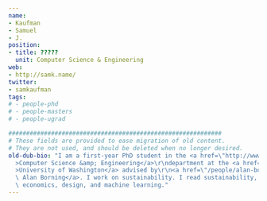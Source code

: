 ```yaml
---
name:
- Kaufman
- Samuel
- J.
position:
- title: ?????
  unit: Computer Science & Engineering
web:
- http://samk.name/
twitter:
- samkaufman
tags:
# - people-phd
# - people-masters
# - people-ugrad

############################################################
# These fields are provided to ease migration of old content.
# They are not used, and should be deleted when no longer desired.
old-dub-bio: "I am a first-year PhD student in the <a href=\"http://www.cs.washington.edu\"\
  >Computer Science &amp; Engineering</a>\r\ndepartment at the <a href=\"http://www.washington.edu\"\
  >University of Washington</a> advised by\r\n<a href=\"/people/alan-borning\">Prof.\
  \ Alan Borning</a>. I work on sustainability. I read sustainability, ecological\
  \ economics, design, and machine learning."
---
```

